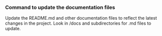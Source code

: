 ### Command to update the documentation files
Update the README.md and other documentation files to reflect the latest changes in the project.
Look in /docs and subdirectories for .md files to update.